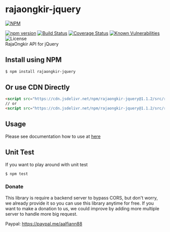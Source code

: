 # rajaongkir-jquery
[![NPM](https://nodei.co/npm/rajaongkir-jquery.png?downloads=true&downloadRank=true&stars=true)](https://nodei.co/npm/rajaongkir-jquery/)  
  
[![npm version](https://img.shields.io/npm/v/rajaongkir-jquery.svg?style=flat-square)](https://www.npmjs.org/package/rajaongkir-jquery)
[![Build Status](https://travis-ci.com/aalfiann/rajaongkir-jquery.svg?branch=master)](https://travis-ci.com/aalfiann/rajaongkir-jquery)
[![Coverage Status](https://coveralls.io/repos/github/aalfiann/rajaongkir-jquery/badge.svg?branch=master)](https://coveralls.io/github/aalfiann/rajaongkir-jquery?branch=master)
[![Known Vulnerabilities](https://snyk.io//test/github/aalfiann/rajaongkir-jquery/badge.svg?targetFile=package.json)](https://snyk.io//test/github/aalfiann/rajaongkir-jquery?targetFile=package.json)
![License](https://img.shields.io/npm/l/rajaongkir-jquery)  
RajaOngkir API for jQuery

## Install using NPM
```bash
$ npm install rajaongkir-jquery
```

## Or use CDN Directly
```html
<script src="https://cdn.jsdelivr.net/npm/rajaongkir-jquery@1.1.2/src/rajaongkir.js"></script>
// or
<script src="https://cdn.jsdelivr.net/npm/rajaongkir-jquery@1.1.2/src/rajaongkir.min.js"></script>
```

## Usage
Please see documentation how to use at [here](https://github.com/aalfiann/rajaongkir-jquery/wiki)

## Unit Test
If you want to play around with unit test
```bash
$ npm test
```

### Donate
This library is require a backend server to bypass CORS, but don't worry, we already provide it so you can use this library anytime for free. If you want to make a donation to us, we could improve by adding more multiple server to handle more big request.

Paypal: https://paypal.me/aalfiann88
